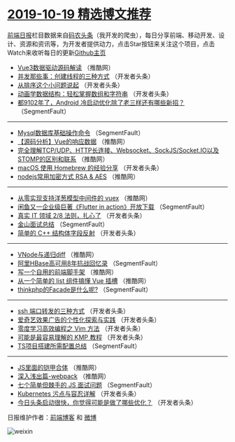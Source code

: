 # [2019-10-19 精选博文推荐](https://toutiao.qdkfweb.cn/date/2019/10/19)

[前端日报](https://qdkfweb.cn/c/news)栏目数据来自[码农头条](https://toutiao.qdkfweb.cn/)（我开发的爬虫），每日分享前端、移动开发、设计、资源和资讯等，为开发者提供动力，点击Star按钮来关注这个项目，点击Watch来收听每日的更新[Github主页](https://github.com/kujian/frontendDaily)
* [Vue3数据驱动源码解读](https://toutiao.qdkfweb.cn/128281.html) （推酷网）
* [并发那些事：创建线程的三种方式](https://toutiao.qdkfweb.cn/128252.html) （开发者头条）
* [从排序这个小问题说起](https://toutiao.qdkfweb.cn/128253.html) （开发者头条）
* [动画学数据结构：轻松掌握数组和字符串](https://toutiao.qdkfweb.cn/128254.html) （开发者头条）
* [都9102年了，Android 冷启动优化除了老三样还有哪些新招？](https://toutiao.qdkfweb.cn/128212.html) （SegmentFault）

***
* [Mysql数据库基础操作命令](https://toutiao.qdkfweb.cn/128224.html) （SegmentFault）
* [【源码分析】Vue的响应数据](https://toutiao.qdkfweb.cn/128279.html) （推酷网）
* [完全理解TCP/UDP、HTTP长连接、Websocket、SockJS/Socket.IO以及STOMP的区别和联系](https://toutiao.qdkfweb.cn/128271.html) （推酷网）
* [macOS 使用 Homebrew 的经验分享](https://toutiao.qdkfweb.cn/128230.html) （开发者头条）
* [nodejs常用加密方式 RSA &amp; AES](https://toutiao.qdkfweb.cn/128272.html) （推酷网）

***
* [从零实现支持洋葱模型中间件的 vuex](https://toutiao.qdkfweb.cn/128283.html) （推酷网）
* [闲鱼又一企业级巨著《Flutter in action》开放下载](https://toutiao.qdkfweb.cn/128220.html) （SegmentFault）
* [真实 IT 领域 2/8 法则，扎心了](https://toutiao.qdkfweb.cn/128231.html) （开发者头条）
* [金山面试总结](https://toutiao.qdkfweb.cn/128210.html) （SegmentFault）
* [简单的 C++ 结构体字段反射](https://toutiao.qdkfweb.cn/128242.html) （开发者头条）

***
* [VNode与递归diff](https://toutiao.qdkfweb.cn/128284.html) （推酷网）
* [阿里HBase高可用8年抗战回忆录](https://toutiao.qdkfweb.cn/128221.html) （SegmentFault）
* [写一个自用的前端脚手架](https://toutiao.qdkfweb.cn/128274.html) （推酷网）
* [从一个简单的 list 组件搞懂 Vue 插槽](https://toutiao.qdkfweb.cn/128275.html) （推酷网）
* [thinkphp的Facade是什么呢?](https://toutiao.qdkfweb.cn/128223.html) （SegmentFault）

***
* [ssh 端口转发的三种方式](https://toutiao.qdkfweb.cn/128257.html) （开发者头条）
* [爱奇艺效果广告的个性化探索与实践](https://toutiao.qdkfweb.cn/128247.html) （开发者头条）
* [零度学习高效编程之 Vim 方法](https://toutiao.qdkfweb.cn/128226.html) （开发者头条）
* [可能是最容易理解的 KMP 教程](https://toutiao.qdkfweb.cn/128258.html) （开发者头条）
* [TS项目搭建所需配置总结](https://toutiao.qdkfweb.cn/128216.html) （SegmentFault）

***
* [JS里面的铠甲合体](https://toutiao.qdkfweb.cn/128269.html) （推酷网）
* [深入浅出篇-webpack](https://toutiao.qdkfweb.cn/128270.html) （推酷网）
* [七个简单但棘手的 JS 面试问题](https://toutiao.qdkfweb.cn/128218.html) （SegmentFault）
* [Kubernetes 污点与容忍详解](https://toutiao.qdkfweb.cn/128250.html) （开发者头条）
* [今日头条启动很快，你觉得可能是做了哪些优化？](https://toutiao.qdkfweb.cn/128229.html) （开发者头条）

日报维护作者：[前端博客](https://qdkfweb.cn/) 和 [微博](https://qdkfweb.cn/go/weibo)

![weixin](https://user-images.githubusercontent.com/3055447/38468989-651132ac-3b80-11e8-8e6b-15122322a9d7.png)